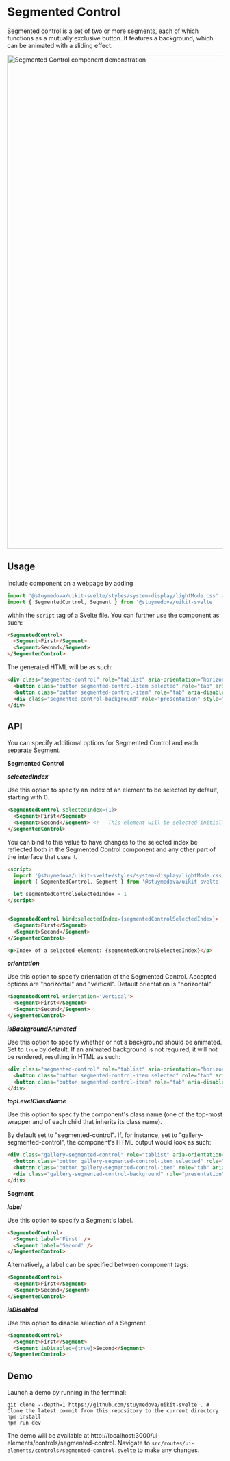 # Segmented Control

<!-- TODO: Remove the "mutially exclusive" part? -->

Segmented control is a set of two or more segments, each of which functions as a mutually exclusive button. It features a background, which can be animated with a sliding effect.

<img width="1153" alt="Segmented Control component demonstration" src="https://user-images.githubusercontent.com/53351370/150729107-af17b189-4b81-42ec-8fda-985699180c8e.png">

## Usage

Include component on a webpage by adding 
```js
import '@stuymedova/uikit-svelte/styles/system-display/lightMode.css' // Optional, alternatively use darkMode.css or a custom stylesheet
import { SegmentedControl, Segment } from '@stuymedova/uikit-svelte'
```
within the `script` tag of a Svelte file. You can further use the component as such:

```html
<SegmentedControl>
  <Segment>First</Segment>
  <Segment>Second</Segment>
</SegmentedControl>
```

The generated HTML will be as such:

```html
<div class="segmented-control" role="tablist" aria-orientation="horizontal">
  <button class="button segmented-control-item selected" role="tab" aria-selected="true" aria-disabled="false" tabindex="0">First</button>
  <button class="button segmented-control-item" role="tab" aria-disabled="false" aria-selected="false" aria-disabled="false" tabindex="-1">Second</button>
  <div class="segmented-control-background" role="presentation" style="width: 75px; transform: translateX(2px);"></div>
</div>
```

## API

You can specify additional options for Segmented Control and each separate Segment.

**Segmented Control**

***selectedIndex***

Use this option to specify an index of an element to be selected by default, starting with 0.

```html
<SegmentedControl selectedIndex={1}>
  <Segment>First</Segment>
  <Segment>Second</Segment> <!-- This element will be selected initially -->
</SegmentedControl>
```

You can bind to this value to have changes to the selected index be reflected both in the Segmented Control component and any other part of the interface that uses it.

```html
<script>
  import '@stuymedova/uikit-svelte/styles/system-display/lightMode.css'
  import { SegmentedControl, Segment } from '@stuymedova/uikit-svelte'

  let segmentedControlSelectedIndex = 1
</script>


<SegmentedControl bind:selectedIndex={segmentedControlSelectedIndex}>
  <Segment>First</Segment>
  <Segment>Second</Segment>
</SegmentedControl>

<p>Index of a selected element: {segmentedControlSelectedIndex}</p>
```

***orientation***

Use this option to specify orientation of the Segmented Control. Accepted options are "horizontal" and "vertical". Default orientation is "horizontal".

```html
<SegmentedControl orientation='vertical'>
  <Segment>First</Segment>
  <Segment>Second</Segment>
</SegmentedControl>
```

***isBackgroundAnimated***

Use this option to specify whether or not a background should be animated. Set to `true` by default. If an animated background is not required, it will not be rendered, resulting in HTML as such:

```html
<div class="segmented-control" role="tablist" aria-orientation="horizontal">
  <button class="button segmented-control-item selected" role="tab" aria-selected="true" aria-disabled="false" tabindex="0">First</button>
  <button class="button segmented-control-item" role="tab" aria-disabled="false" aria-selected="false" aria-disabled="false" tabindex="-1">Second</button>
</div>
```

***topLevelClassName***

Use this option to specify the component's class name (one of the top-most wrapper and of each child that inherits its class name). 

By default set to "segmented-control". If, for instance, set to "gallery-segmented-control", the component's HTML output would look as such:

```html
<div class="gallery-segmented-control" role="tablist" aria-orientation="horizontal">
  <button class="button gallery-segmented-control-item selected" role="tab" aria-selected="true" aria-disabled="false" tabindex="0">First</button>
  <button class="button gallery-segmented-control-item" role="tab" aria-disabled="false" aria-selected="false" aria-disabled="false" tabindex="-1">Second</button>
  <div class="gallery-segmented-control-background" role="presentation" style="width: 75px; transform: translateX(2px);"></div>
</div>
```

**Segment**

***label***

Use this option to specify a Segment's label.

```html
<SegmentedControl>
  <Segment label='First' />
  <Segment label='Second' />
</SegmentedControl>
```

Alternatively, a label can be specified between component tags:

```html
<SegmentedControl>
  <Segment>First</Segment>
  <Segment>Second</Segment>
</SegmentedControl>
```

***isDisabled***

Use this option to disable selection of a Segment.

```html
<SegmentedControl>
  <Segment>First</Segment>
  <Segment isDisabled={true}>Second</Segment>
</SegmentedControl>
```

## Demo

Launch a demo by running in the terminal:

```shell
git clone --depth=1 https://github.com/stuymedova/uikit-svelte . # Clone the latest commit from this repository to the current directory
npm install
npm run dev
```

The demo will be available at http://localhost:3000/ui-elements/controls/segmented-control. Navigate to `src/routes/ui-elements/controls/segmented-control.svelte` to make any changes.